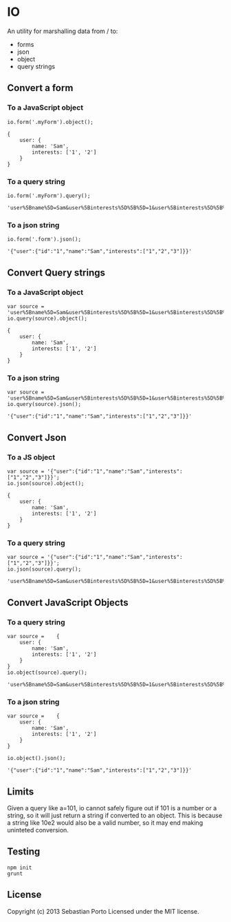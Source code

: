 IO
===

An utility for marshalling data from / to:

- forms
- json
- object
- query strings

Convert a form
----------

### To a JavaScript object

	io.form('.myForm').object();

	{
		user: {
			name: 'Sam',
			interests: ['1', '2']
		}
	}

### To a query string

	io.form('.myForm').query();

	'user%5Bname%5D=Sam&user%5Binterests%5D%5B%5D=1&user%5Binterests%5D%5B%5D=2'

### To a json string

	io.form('.form').json();

	'{"user":{"id":"1","name":"Sam","interests":["1","2","3"]}}'

Convert Query strings
------------

### To a JavaScript object

	var source = 'user%5Bname%5D=Sam&user%5Binterests%5D%5B%5D=1&user%5Binterests%5D%5B%5D=2';
	io.query(source).object();

	{
		user: {
			name: 'Sam',
			interests: ['1', '2']
		}
	}

### To a json string

	var source = 'user%5Bname%5D=Sam&user%5Binterests%5D%5B%5D=1&user%5Binterests%5D%5B%5D=2';
	io.query(source).json();

	'{"user":{"id":"1","name":"Sam","interests":["1","2","3"]}}'

Convert Json
--------

### To a JS object

	var source = '{"user":{"id":"1","name":"Sam","interests":["1","2","3"]}}';
	io.json(source).object();

	{
		user: {
			name: 'Sam',
			interests: ['1', '2']
		}
	}

### To a query string

	var source = '{"user":{"id":"1","name":"Sam","interests":["1","2","3"]}}';
	io.json(source).query();

	'user%5Bname%5D=Sam&user%5Binterests%5D%5B%5D=1&user%5Binterests%5D%5B%5D=2'

Convert JavaScript Objects
-----------

### To a query string

	var source = 	{
		user: {
			name: 'Sam',
			interests: ['1', '2']
		}
	}
	io.object(source).query();

	'user%5Bname%5D=Sam&user%5Binterests%5D%5B%5D=1&user%5Binterests%5D%5B%5D=2'

### To a json string

	var source = 	{
		user: {
			name: 'Sam',
			interests: ['1', '2']
		}
	}

	io.object().json();

	'{"user":{"id":"1","name":"Sam","interests":["1","2","3"]}}'

Limits
--------

Given a query like a=101, io cannot safely figure out if 101 is a number or a string, so it will just return a string if converted to an object. This is because a string like 10e2 would also be a valid number, so it may end making uninteted conversion.

Testing
-------

	npm init
	grunt

License
-------

Copyright (c) 2013 Sebastian Porto
Licensed under the MIT license.